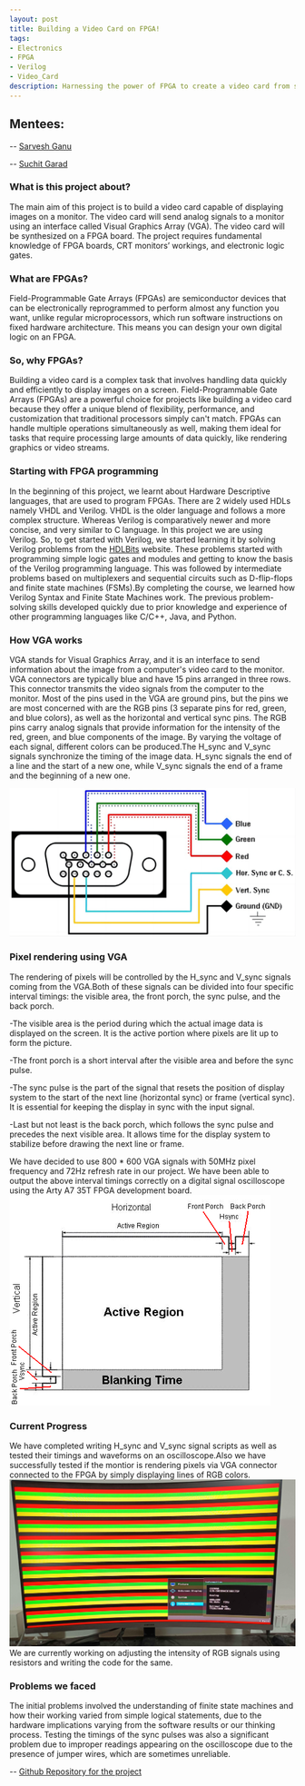 ```yaml
---
layout: post
title: Building a Video Card on FPGA!
tags: 
- Electronics
- FPGA
- Verilog
- Video_Card
description: Harnessing the power of FPGA to create a video card from scratch.
---
```

## Mentees:
-- [Sarvesh Ganu](https://github.com/MrCheese260)

-- [Suchit Garad](https://github.com/IamLegend509)

### What is this project about?
The main aim of this project is to build a video card capable of displaying images on a monitor. The video card will send analog signals to a monitor using an interface called Visual Graphics Array (VGA). The video card will be synthesized on a FPGA board. The project requires fundamental knowledge of FPGA boards, CRT monitors’ workings, and electronic logic gates. 
### What are FPGAs?
Field-Programmable Gate Arrays (FPGAs) are semiconductor devices that can be electronically reprogrammed to perform almost any function you want, unlike regular microprocessors, which run software instructions on fixed hardware architecture. This means you can design your own digital logic on an FPGA. 
### So, why FPGAs?
Building a video card is a complex task that involves handling data quickly and efficiently to display images on a screen. Field-Programmable Gate Arrays (FPGAs) are a powerful choice for projects like building a video card because they offer a unique blend of flexibility, performance, and customization that traditional processors simply can't match. FPGAs can handle multiple operations simultaneously as well, making them ideal for tasks that require processing large amounts of data quickly, like rendering graphics or video streams. 
### Starting with FPGA programming
In the beginning of this project, we learnt about Hardware Descriptive languages, that are used to program FPGAs. There are 2 widely used HDLs namely VHDL and Verilog. VHDL is the older language and follows a more complex structure. Whereas Verilog is comparatively newer and more concise, and very similar to C language. In this project we are using Verilog. So, to get started with Verilog, we started learning it by solving Verilog problems from the [HDLBits](https://hdlbits.01xz.net/wiki/Main_Page#) website. These problems started with programming simple logic gates and modules and getting to know the basis of the Verilog programming language. This was followed by intermediate problems based on multiplexers and sequential circuits such as D-flip-flops and finite state machines (FSMs).By completing the course, we learned how Verilog Syntax and Finite State Machines work. The previous problem-solving skills developed quickly due to prior knowledge and experience of other programming languages like C/C++, Java, and Python.
### How VGA works
VGA stands for Visual Graphics Array, and it is an interface to send information about the image from a computer's video card to the monitor. VGA connectors are typically blue and have 15 pins arranged in three rows. This connector transmits the video signals from the computer to the monitor. Most of the pins used in the VGA are ground pins, but the pins we are most concerned with are the RGB pins (3 separate pins for red, green, and blue colors), as well as the horizontal and vertical sync pins. The RGB pins carry analog signals that provide information for the intensity of the red, green, and blue components of the image. By varying the voltage of each signal, different colors can be produced.The H_sync and V_sync signals synchronize the timing of the image data. H_sync signals the end of a line and the start of a new one, while V_sync signals the end of a frame and the beginning of a new one.                                     

![Diagram_of_VGA_connector](/assets/posts/Video_card_on_FPGA/1678689924-2249-BhAkyv.png)
### Pixel rendering using VGA 
The rendering of pixels will be controlled by the H_sync and V_sync signals coming from the VGA.Both of these signals can be divided into four specific interval timings: the visible area, the front porch, the sync pulse, and the back porch. 

-The visible area is the period during which the actual image data is displayed on the screen. It is the active portion where pixels are lit up to form the picture.
 
-The front porch is a short interval after the visible area and before the sync pulse.

-The sync pulse is the part of the signal that resets the position of display system to the start of the next line (horizontal sync) or frame (vertical sync). It is essential for keeping the display in sync with the input signal.

-Last but not least is the back porch, which follows the sync pulse and precedes the next visible area. It allows time for the display system to stabilize before drawing the next line or frame.
      
We have decided to use 800 * 600 VGA signals with 50MHz pixel frequency and 72Hz refresh rate in our project. We have been able to output the above interval timings correctly on a digital signal oscilloscope using the Arty A7 35T FPGA development board.
![Diagram_of_VGA_connector](/assets/posts/Video_card_on_FPGA/800x600Sync.png)
### Current Progress
We have completed writing H_sync and V_sync signal scripts as well as tested their timings and waveforms on an oscilloscope.Also we have successfully tested if the montior is rendering pixels via VGA connector connected to the FPGA by simply displaying lines of RGB colors.
![RGB_Image_on_monitor](/assets/posts/Video_card_on_FPGA/RGBcolours.jpeg)
We are currently working on adjusting the intensity of RGB signals using resistors and writing the code for the same.
### Problems we faced
The initial problems involved the understanding of finite state machines and how their working varied from simple logical statements, due to the hardware implications varying from the software results or our thinking process. Testing the timings of the sync pulses was also a significant problem due to improper readings appearing on the oscilloscope due to the presence of jumper wires, which are sometimes unreliable.

-- [Github Repository for the project](https://github.com/MrCheese260/Eklavya-Video-Card-Project.git) 
